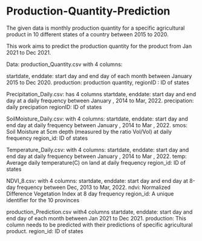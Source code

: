 # Production-Quantity-Prediction

The given data is monthly production quantity for a specific agricultural product  in 10 different states of a country between  2015 to  2020. 

 This work aims to predict the production quantity for the product from Jan 2021 to Dec 2021.

Data:
production_Quantity.csv with 4 columns: 

startdate, enddate: start day and end day of each month between January 2015 to Dec 2020.
production: production quantity, regionID : ID of states

Precipitation_Daily.csv: has 4 columns 
startdate, enddate: start day and end day at a daily frequency between January , 2014 to Mar, 2022.
precipation: daily precipation
regionID: ID of states

SoilMoisture_Daily.csv: with 4 columns:
startdate, enddate: start day and end day at daily frequency between January , 2014 to Mar , 2022.
smos: Soil Moisture at 5cm depth (measured by the ratio Vol/Vol) at daily frequency
region_id: ID of states

Temperature_Daily.csv: with 4 columns:
startdate, enddate: start day and end day at daily frequency between January , 2014 to Mar , 2022.
temp: Average daily temperature(C) on land at daily frequency
region_id: ID of states

NDVI_8.csv: with 4 columns:
startdate, enddate: start day and end day at 8-day frequency between Dec, 2013 to Mar, 2022.
ndvi: Normalized Difference Vegetation Index  at 8 day frequency 
region_id: A unique identifier for the 10 provinces

production_Prediction.csv with4 columns 
startdate, enddate: start day and end day of each month between Jan 2021 to Dec 2021.
production: This column needs to be predicted with their predictions of specific agricultural product.
region_id: ID of states
